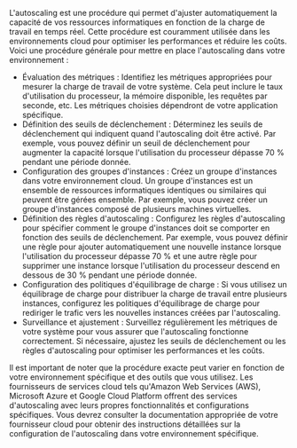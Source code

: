 L'autoscaling est une procédure qui permet d'ajuster automatiquement la capacité de vos ressources informatiques en fonction de la charge de travail en temps réel. 
Cette procédure est couramment utilisée dans les environnements cloud pour optimiser les performances et réduire les coûts. 
Voici une procédure générale pour mettre en place l'autoscaling dans votre environnement :

- Évaluation des métriques : Identifiez les métriques appropriées pour mesurer la charge de travail de votre système.
  Cela peut inclure le taux d'utilisation du processeur, la mémoire disponible, les requêtes par seconde, etc.
  Les métriques choisies dépendront de votre application spécifique.
- Définition des seuils de déclenchement : Déterminez les seuils de déclenchement qui indiquent quand l'autoscaling doit être activé.
  Par exemple, vous pouvez définir un seuil de déclenchement pour augmenter la capacité lorsque l'utilisation du processeur dépasse 70 % pendant une période donnée.
- Configuration des groupes d'instances : Créez un groupe d'instances dans votre environnement cloud. Un groupe d'instances est un ensemble de ressources informatiques identiques
  ou similaires qui peuvent être gérées ensemble. Par exemple, vous pouvez créer un groupe d'instances composé de plusieurs machines virtuelles.
- Définition des règles d'autoscaling : Configurez les règles d'autoscaling pour spécifier comment le groupe d'instances doit se comporter en fonction des seuils de déclenchement.
  Par exemple, vous pouvez définir une règle pour ajouter automatiquement une nouvelle instance lorsque l'utilisation du processeur dépasse 70 %
  et une autre règle pour supprimer une instance lorsque l'utilisation du processeur descend en dessous de 30 % pendant une période donnée.
- Configuration des politiques d'équilibrage de charge : Si vous utilisez un équilibrage de charge pour distribuer la charge de travail entre plusieurs instances,
  configurez les politiques d'équilibrage de charge pour rediriger le trafic vers les nouvelles instances créées par l'autoscaling.
- Surveillance et ajustement : Surveillez régulièrement les métriques de votre système pour vous assurer que l'autoscaling fonctionne correctement.
  Si nécessaire, ajustez les seuils de déclenchement ou les règles d'autoscaling pour optimiser les performances et les coûts.

Il est important de noter que la procédure exacte peut varier en fonction de votre environnement spécifique et des outils que vous utilisez. 
Les fournisseurs de services cloud tels qu'Amazon Web Services (AWS), Microsoft Azure et Google Cloud Platform offrent des services d'autoscaling avec leurs propres fonctionnalités 
et configurations spécifiques. 
Vous devrez consulter la documentation appropriée de votre fournisseur cloud pour obtenir des instructions détaillées sur la configuration de l'autoscaling dans votre environnement spécifique.
